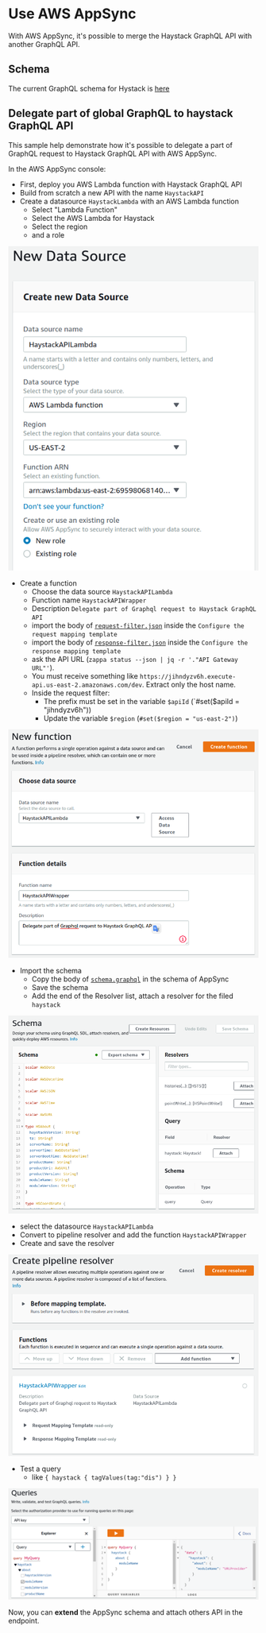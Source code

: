 # Use AWS AppSync

With AWS AppSync, it's possible to merge the Haystack GraphQL API with another GraphQL API.

## Schema

The current GraphQL schema for Hystack is [here](https://github.com/pprados/haystackapi/blob/develop/schema.graphql)

## Delegate part of global GraphQL to haystack GraphQL API

This sample help demonstrate how it's possible to delegate a part of GraphQL request to Haystack GraphQL API with AWS
AppSync.

In the AWS AppSync console:

* First, deploy you AWS Lambda function with Haystack GraphQL API
* Build from scratch a new API with the name `HaystackAPI`
* Create a datasource `HaystackLambda` with an AWS Lambda function
  - Select "Lambda Function"
  - Select the AWS Lambda for Haystack
  - Select the region
  - and a role

![alt New Data Source][newDataSource]

* Create a function
  - Choose the data source `HaystackAPILambda`
  - Function name `HaystackAPIWrapper`
  - Description `Delegate part of Graphql request to Haystack GraphQL API`
  - import the body of [`request-filter.json`](request-filter.json) inside the
    `Configure the request mapping template`
  - import the body of [`response-filter.json`](response-filter.json) inside the
    `Configure the response mapping template`
  - ask the API URL (`zappa status --json | jq -r '."API Gateway URL"'`).
  - You must receive something like `https://jihndyzv6h.execute-api.us-east-2.amazonaws.com/dev`. Extract only the host
    name.
  - Inside the request filter:
    - The prefix must be set in the variable `$apiId` (`#set($apiId = "jihndyzv6h"))
    - Update the variable `$region` (`#set($region = "us-east-2")`)

![alt New Data Source][newFunction]

* Import the schema
  - Copy the body of [`schema.graphql`](https://github.com/pprados/haystackapi/blob/develop/schema.graphql) in the
    schema of AppSync
  - Save the schema
  - Add the end of the Resolver list, attach a resolver for the filed `haystack`

![alt Attach Resolver][attachResolver]

- select the datasource `HaystackAPILambda`
- Convert to pipeline resolver and add the function `HaystackAPIWrapper`
- Create and save the resolver

![alt Create Pipeline Resolver][createPipelineResolver]

* Test a query
  - like `{ haystack { tagValues(tag:"dis") } }`

![alt Query][query]

Now, you can **extend** the AppSync schema and attach others API in the endpoint.

[newDataSource]: New_Data_Source.png "New Data Source"

[newFunction]: New_Function.png "New Function"

[attachResolver]: Attach_Resolver.png "Attach Resolver"

[createPipelineResolver]: Create_Pipeline_Resolver.png "Create Pipeline resolver"

[query]: Queries.png "Query"